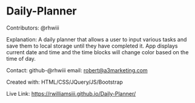 # Daily-Planner

Contributors: @rhwiii

Explanation: A daily planner that allows a user to input various tasks and save them to local storage until they have completed it. App displays current date and time and the time blocks will change color based on the time of day. 

Contact: github-@rhwiii
        email: robert@a3marketing.com


Created with: HTML/CSS/JQuery/JS/Bootstrap


Live Link: https://rwilliamsiii.github.io/Daily-Planner/